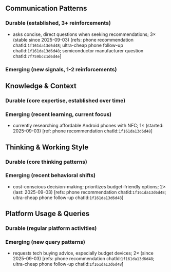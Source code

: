 ## Communication Patterns
### Durable (established, 3+ reinforcements)
- asks concise, direct questions when seeking recommendations; 3× (stable since 2025-09-03) [refs: phone recommendation chatId:`1f161da13d6d48`; ultra-cheap phone follow-up chatId:`1f161da13d6d48`; semiconductor manufacturer question chatId:`7f759bcc1d6d4e`]

### Emerging (new signals, 1-2 reinforcements)

## Knowledge & Context
### Durable (core expertise, established over time)

### Emerging (recent learning, current focus)
- currently researching affordable Android phones with NFC; 1× (started: 2025-09-03) [ref: phone recommendation chatId:`1f161da13d6d48`]

## Thinking & Working Style
### Durable (core thinking patterns)

### Emerging (recent behavioral shifts)
- cost-conscious decision-making; prioritizes budget-friendly options; 2× (last: 2025-09-03) [refs: phone recommendation chatId:`1f161da13d6d48`; ultra-cheap phone follow-up chatId:`1f161da13d6d48`]

## Platform Usage & Queries
### Durable (regular platform activities)

### Emerging (new query patterns)
- requests tech buying advice, especially budget devices; 2× (since 2025-09-03) [refs: phone recommendation chatId:`1f161da13d6d48`; ultra-cheap phone follow-up chatId:`1f161da13d6d48`]
